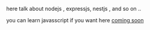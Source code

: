 here talk about nodejs , expressjs, nestjs , and so on .. 

you can learn javasscript if you want here <a href=''>coming soon</a>
